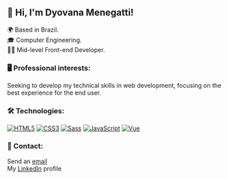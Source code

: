 ## 👋 Hi, I'm Dyovana Menegatti!

🌍 Based in Brazil.  
🎓 Computer Engineering.  
👩‍💻 Mid-level Front-end Developer.

### 🖥️ Professional interests:
Seeking to develop my technical skills in web development, focusing on the best experience for the end user.

### 🛠️ Technologies:
[![HTML5][HTML5]][HTML5-url]
[![CSS3][CSS3]][CSS3-url]
[![Sass][Sass]][Sass-url]
[![JavaScript][JavaScript]][JavaScript-url]
[![Vue][Vue.js]][Vue-url]

<!-- Links and URLs -->
[HTML5]: https://img.shields.io/badge/HTML5-E34F26?style=for-the-badge&logo=html5&logoColor=white
[HTML5-url]: https://developer.mozilla.org/en-US/docs/Web/Guide/HTML/HTML5
[CSS3]: https://img.shields.io/badge/CSS3-1572B6?style=for-the-badge&logo=css3&logoColor=white
[CSS3-url]: https://developer.mozilla.org/en-US/docs/Web/CSS/CSS3
[Sass]: https://img.shields.io/badge/Sass-CC6699?style=for-the-badge&logo=sass&logoColor=white
[Sass-url]: https://sass-lang.com/
[JavaScript]: https://img.shields.io/badge/JavaScript-F7DF1E?style=for-the-badge&logo=javascript&logoColor=black
[JavaScript-url]: https://developer.mozilla.org/en-US/docs/Web/JavaScript
[Vue.js]: https://img.shields.io/badge/Vue.js-35495E?style=for-the-badge&logo=vue.js&logoColor=4FC08D
[Vue-url]: https://vuejs.org/

### 🔗 Contact:
Send an [email](mailto:dyo.menegatti@hotmail.com)  
My [LinkedIn](https://www.linkedin.com/in/dyomenegatti/) profile
